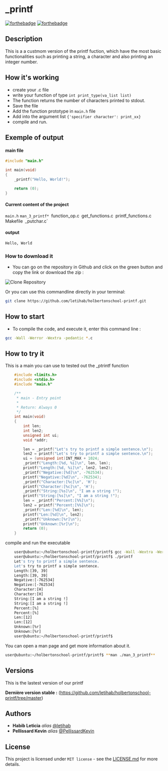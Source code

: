 # _printf

[![forthebadge](https://forthebadge.com/images/badges/made-with-c.svg)](https://forthebadge.com) [![forthebadge](https://forthebadge.com/images/badges/powered-by-black-magic.svg)](https://forthebadge.com)

## Description

This is a a custmom version of the printf fuction, which have the most basic functionalities such as printing a string, a character and also printing an integer number.

## How it's working

- create your .c file
- write your function of type `int print_type(va_list list)`
- The function returns the number of characters printed to stdout.
- Save the file
- Add the function prototype in `main.h` file
- Add into the argument list `{'specifier character': print_xx}`
- compile and run.
## Exemple of output

#### main file
```c
#include "main.h"

int main(void)
{
    _printf("Hello, World!");

    return (0);
}

```
#### Current content of the project
`main.h`
`man_3_printf*
`function_op.c`
`get_functions.c`
`printf_functions.c`
`Makefile`
`_putchar.c`

#### output
```sh
Hello, World
```
### How to download it

- You can go on the repository in Github and click on the green button and copy the link or download the zip :

![Clone Repository](https://i.imgur.com/XEOAhWQ.png)

Or you can use this commandline directly in your terminal:

```Bash
git clone https://github.com/letihab/holbertonschool-printf.git
```

## How to start

- To compile the code, and execute it, enter this command line :

```Bash
gcc -Wall -Werror -Wextra -pedantic *.c
```

## How to try it

This is a main you can use to tested out the _ptrintf function

```C
    #include <limits.h>
    #include <stdio.h>
    #include "main.h"

    /**
     * main - Entry point
     *
     * Return: Always 0
     */
    int main(void)
    {
        int len;
        int len2;
        unsigned int ui;
        void *addr;

        len = _printf("Let's try to printf a simple sentence.\n");
        len2 = printf("Let's try to printf a simple sentence.\n");
        ui = (unsigned int)INT_MAX + 1024;
        _printf("Length:[%d, %i]\n", len, len);
        printf("Length:[%d, %i]\n", len2, len2);
        _printf("Negative:[%d]\n", -762534);
        printf("Negative:[%d]\n", -762534);
        _printf("Character:[%c]\n", 'H');
        printf("Character:[%c]\n", 'H');
        _printf("String:[%s]\n", "I am a string !");
        printf("String:[%s]\n", "I am a string !");
        len = _printf("Percent:[%%]\n");
        len2 = printf("Percent:[%%]\n");
        _printf("Len:[%d]\n", len);
        printf("Len:[%d]\n", len2);
        _printf("Unknown:[%r]\n");
        printf("Unknown:[%r]\n");
        return (0);
    }
```
compile and run the executable

```Bash
    user@ubuntu:~/holbertonschool-printf/printf$ gcc -Wall -Wextra -Werror -pedantic -Wno-format *.c
    user@ubuntu:~/holbertonschool-printf/printf$ ./printf
    Let's try to printf a simple sentence.
    Let's try to printf a simple sentence.
    Length:[39, 39]
    Length:[39, 39]
    Negative:[-762534]
    Negative:[-762534]
    Character:[H]
    Character:[H]
    String:[I am a string !]
    String:[I am a string !]
    Percent:[%]
    Percent:[%]
    Len:[12]
    Len:[12]
    Unknown:[%r]
    Unknown:[%r]
    user@ubuntu:~/holbertonschool-printf/printf$
```

You can open a man page and get more information about it.

```Bash
user@ubuntu:~/holbertonschool-printf/printf$ **man ./man_3_printf**
```

## Versions
This is the lastest version of our printf

**Dernière version stable :** (https://github.com/letihab/holbertonschool-printf/tree/master)

## Authors

* **Habib Leticia** _alias_ [@letihab](https://github.com/letihab)
* **Pellissard Kevin** _alias_ [@PellissardKevin](https://github.com/PellissardKevin)

## License

This project is licensed under ``MIT license`` - see the [LICENSE.md](LICENSE.md) for more details.
